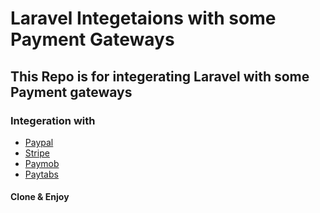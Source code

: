 
# Laravel Integetaions with some Payment Gateways

## This Repo is for integerating Laravel with some Payment gateways

### Integeration with

* [Paypal](https://developer.paypal.com/api/rest/)
* [Stripe](https://stripe.com/docs/api)
* [Paymob](https://docs.paymob.com/docs)
* [Paytabs](https://site.paytabs.com/en/pt2-documentation/)



#### Clone & Enjoy

